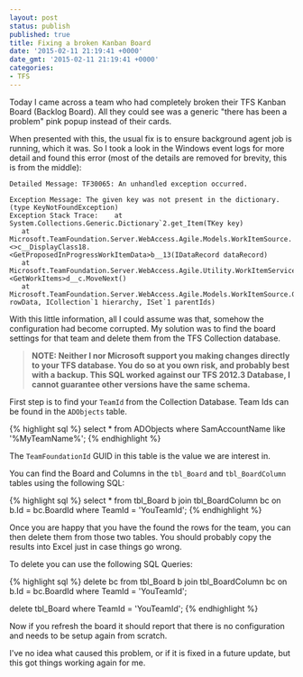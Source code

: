 ```yaml
---
layout: post
status: publish
published: true
title: Fixing a broken Kanban Board
date: '2015-02-11 21:19:41 +0000'
date_gmt: '2015-02-11 21:19:41 +0000'
categories:
- TFS
---
```

Today I came across a team who had completely broken their TFS Kanban Board (Backlog Board). All they could see was a generic "there has been a problem" pink popup instead of their cards.

When presented with this, the usual fix is to ensure background agent job is running, which it was. So I took a look in the Windows event logs for more detail and found this error (most of the details are removed for brevity, this is from the middle):
 
    Detailed Message: TF30065: An unhandled exception occurred.
     
    Exception Message: The given key was not present in the dictionary. (type KeyNotFoundException)
    Exception Stack Trace:    at System.Collections.Generic.Dictionary`2.get_Item(TKey key)
       at Microsoft.TeamFoundation.Server.WebAccess.Agile.Models.WorkItemSource.<>c__DisplayClass18.<GetProposedInProgressWorkItemData>b__13(IDataRecord dataRecord)
       at Microsoft.TeamFoundation.Server.WebAccess.Agile.Utility.WorkItemServiceUtils.<GetWorkItems>d__c.MoveNext()
       at Microsoft.TeamFoundation.Server.WebAccess.Agile.Models.WorkItemSource.GetProposedInProgressWorkItemData(ICollection`1 rowData, ICollection`1 hierarchy, ISet`1 parentIds)
       
With this little information, all I could assume was that, somehow the configuration had become corrupted. My solution was to find the board settings for that team and delete them from the TFS Collection database.

> **NOTE: Neither I nor Microsoft support you making changes directly to your TFS database. You do so at you own risk, and probably best with a backup. 
> This SQL worked against our TFS 2012.3 Database, I cannot guarantee other versions have the same schema.**

First step is to find your `TeamId` from the Collection Database. Team Ids can be found in the `ADObjects` table.

{% highlight sql %}
select * from ADObjects
where SamAccountName like '%MyTeamName%';
{% endhighlight %}

The `TeamFoundationId` GUID in this table is the value we are interest in.

You can find the Board and Columns in the `tbl_Board` and `tbl_BoardColumn` tables using the following SQL:

{% highlight sql %}
select * from tbl_Board b
join tbl_BoardColumn bc on b.Id = bc.BoardId
where TeamId = 'YouTeamId';
{% endhighlight %}
    
Once you are happy that you have the found the rows for the team, you can then delete them from those two tables. You should probably copy the results into Excel just in case things go wrong.

To delete you can use the following SQL Queries:

{% highlight sql %}
delete bc
from tbl_Board b
join tbl_BoardColumn bc on b.Id = bc.BoardId
where TeamId = 'YouTeamId';

delete tbl_Board
where TeamId = 'YouTeamId';
{% endhighlight %}
    
Now if you refresh the board it should report that there is no configuration and needs to be setup again from scratch.

I've no idea what caused this problem, or if it is fixed in a future update, but this got things working again for me.